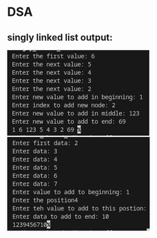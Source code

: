 # DSA

## singly linked list output:

![Simply Linked List sample output](Outputs/singly_linked_list.png)
![Circular Linked List sample output](Outputs/circular_linked_list.png)
